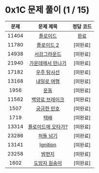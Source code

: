 # 0x1C 문제 풀이 (1 / 15)

| 문제 | 문제 제목 | 정답 코드 |
| :--: | :--: | :--: |
| 11404 | [플로이드](https://www.acmicpc.net/problem/11404) | [완료](./solutions/11404.cpp) |
| 11780 | [플로이드 2](https://www.acmicpc.net/problem/11780) | [미완료] |
| 14938 | [서강그라운드](https://www.acmicpc.net/problem/14938) | [미완료] |
| 21940 | [가운데에서 만나기](https://www.acmicpc.net/problem/21940) | [미완료] |
| 17182 | [우주 탐사선](https://www.acmicpc.net/problem/17182) | [미완료] |
| 13168 | [내일로 여행](https://www.acmicpc.net/problem/13168) | [미완료] |
| 1956 | [운동](https://www.acmicpc.net/problem/1956) | [미완료] |
| 11562 | [백양로 브레이크](https://www.acmicpc.net/problem/11562) | [미완료] |
| 1507 | [궁금한 민호](https://www.acmicpc.net/problem/1507) | [미완료] |
| 1719 | [택배](https://www.acmicpc.net/problem/1719) | [미완료] |
| 13314 | [플로이드에 오타가?](https://www.acmicpc.net/problem/13314) | [미완료] |
| 23286 | [허들 넘기](https://www.acmicpc.net/problem/23286) | [미완료] |
| 13141 | [Ignition](https://www.acmicpc.net/problem/13141) | [미완료] |
| 23258 | [밤편지](https://www.acmicpc.net/problem/23258) | [미완료] |
| 1602 | [도망자 원숭이](https://www.acmicpc.net/problem/1602) | [미완료] |
